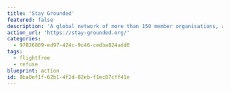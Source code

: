 ```yaml
---
title: 'Stay Grounded'
featured: false
description: 'A global network of more than 150 member organisations, among them local airport opposition and climate justice groups, NGOs, trade unions, initiatives fostering alternatives to aviation like night trains, and organisations supporting communities which struggle against offset projects or biofuel plantations'
action_url: 'https://stay-grounded.org/'
categories:
  - 97826809-ed97-424c-9c46-cedba824add8
tags:
  - flightfree
  - refuse
blueprint: action
id: 8ba0ef1f-62b1-4f2d-82eb-f1ec87cff41e
---
```

